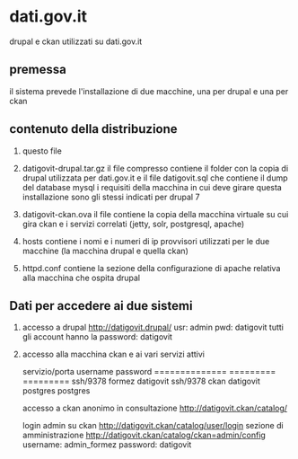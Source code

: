 dati.gov.it
===========

drupal e ckan utilizzati su dati.gov.it

premessa
--------
il sistema prevede l'installazione di due macchine, una per drupal e una per ckan

contenuto della distribuzione
-----------------------------

1) questo file
	
2) datigovit-drupal.tar.gz
il file compresso contiene il folder con la copia di drupal utilizzata per dati.gov.it e il file datigovit.sql che
contiene il dump del database mysql
i requisiti della macchina in cui deve girare questa installazione sono gli stessi indicati per drupal 7
	

3) datigovit-ckan.ova
il file contiene la copia della macchina virtuale su cui gira ckan e i servizi correlati (jetty, solr, postgresql, apache)


4) hosts
contiene i nomi e i numeri di ip provvisori utilizzati per le due macchine (la macchina drupal e quella ckan)
	
5) httpd.conf
contiene la sezione della configurazione di apache relativa alla macchina che ospita drupal


Dati per accedere ai due sistemi
--------------------------------
1) accesso a drupal
	http://datigovit.drupal/
	usr: admin
	pwd: datigovit
	tutti gli account hanno la password: datigovit


2) accesso alla macchina ckan e ai vari servizi attivi

	servizio/porta  username   password
	==============  =========  =========
	ssh/9378        formez     datigovit
	ssh/9378        ckan       datigovit
	postgres	postgres

	accesso a ckan anonimo in consultazione http://datigovit.ckan/catalog/

	login admin su ckan http://datigovit.ckan/catalog/user/login
	sezione di amministrazione http://datigovit.ckan/catalog/ckan=admin/config
	username: admin_formez
	password: datigovit
